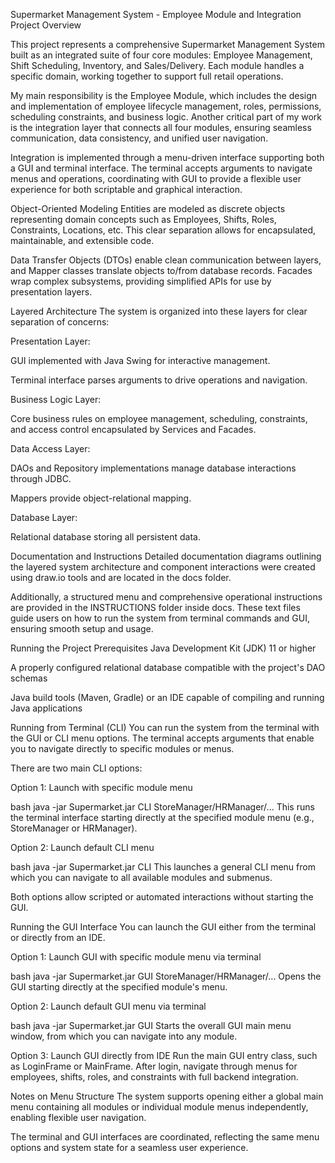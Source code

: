 Supermarket Management System - Employee Module and Integration
Project Overview

This project represents a comprehensive Supermarket Management System built as an integrated suite of four core modules: Employee Management, Shift Scheduling, Inventory, and Sales/Delivery. Each module handles a specific domain, working together to support full retail operations.

My main responsibility is the Employee Module, which includes the design and implementation of employee lifecycle management, roles, permissions, scheduling constraints, and business logic. Another critical part of my work is the integration layer that connects all four modules, ensuring seamless communication, data consistency, and unified user navigation.

Integration is implemented through a menu-driven interface supporting both a GUI and terminal interface. The terminal accepts arguments to navigate menus and operations, coordinating with GUI to provide a flexible user experience for both scriptable and graphical interaction.

Object-Oriented Modeling
Entities are modeled as discrete objects representing domain concepts such as Employees, Shifts, Roles, Constraints, Locations, etc. This clear separation allows for encapsulated, maintainable, and extensible code.

Data Transfer Objects (DTOs) enable clean communication between layers, and Mapper classes translate objects to/from database records. Facades wrap complex subsystems, providing simplified APIs for use by presentation layers.

Layered Architecture
The system is organized into these layers for clear separation of concerns:

Presentation Layer:

GUI implemented with Java Swing for interactive management.

Terminal interface parses arguments to drive operations and navigation.

Business Logic Layer:

Core business rules on employee management, scheduling, constraints, and access control encapsulated by Services and Facades.

Data Access Layer:

DAOs and Repository implementations manage database interactions through JDBC.

Mappers provide object-relational mapping.

Database Layer:

Relational database storing all persistent data.

Documentation and Instructions
Detailed documentation diagrams outlining the layered system architecture and component interactions were created using draw.io tools and are located in the docs folder.

Additionally, a structured menu and comprehensive operational instructions are provided in the INSTRUCTIONS folder inside docs. These text files guide users on how to run the system from terminal commands and GUI, ensuring smooth setup and usage.

Running the Project
Prerequisites
Java Development Kit (JDK) 11 or higher

A properly configured relational database compatible with the project's DAO schemas

Java build tools (Maven, Gradle) or an IDE capable of compiling and running Java applications

Running from Terminal (CLI)
You can run the system from the terminal with the GUI or CLI menu options. The terminal accepts arguments that enable you to navigate directly to specific modules or menus.

There are two main CLI options:

Option 1: Launch with specific module menu

bash
java -jar Supermarket.jar CLI StoreManager/HRManager/...
This runs the terminal interface starting directly at the specified module menu (e.g., StoreManager or HRManager).

Option 2: Launch default CLI menu

bash
java -jar Supermarket.jar CLI
This launches a general CLI menu from which you can navigate to all available modules and submenus.

Both options allow scripted or automated interactions without starting the GUI.

Running the GUI Interface
You can launch the GUI either from the terminal or directly from an IDE.

Option 1: Launch GUI with specific module menu via terminal

bash
java -jar Supermarket.jar GUI StoreManager/HRManager/...
Opens the GUI starting directly at the specified module's menu.

Option 2: Launch default GUI menu via terminal

bash
java -jar Supermarket.jar GUI
Starts the overall GUI main menu window, from which you can navigate into any module.

Option 3: Launch GUI directly from IDE
Run the main GUI entry class, such as LoginFrame or MainFrame. After login, navigate through menus for employees, shifts, roles, and constraints with full backend integration.

Notes on Menu Structure
The system supports opening either a global main menu containing all modules or individual module menus independently, enabling flexible user navigation.

The terminal and GUI interfaces are coordinated, reflecting the same menu options and system state for a seamless user experience.
